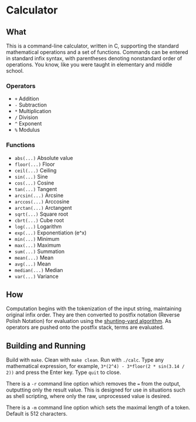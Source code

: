 # Calculator

## What

This is a command-line calculator, written in C, supporting the standard mathematical operations and a set of functions. Commands can be entered in standard infix syntax, with parentheses denoting nonstandard order of operations. You know, like you were taught in elementary and middle school.

### Operators
*	`+` Addition
*	`-` Subtraction
*	`*` Multiplication
*	`/` Division
*	`^` Exponent
*	`%` Modulus

### Functions
*	`abs(...)` Absolute value
*	`floor(...)` Floor
*	`ceil(...)` Ceiling
*	`sin(...)` Sine
*	`cos(...)` Cosine
*	`tan(...)` Tangent
*	`arcsin(...)` Arcsine
*	`arccos(...)` Arccosine
*	`arctan(...)` Arctangent
*	`sqrt(...)` Square root
*	`cbrt(...)` Cube root
*	`log(...)` Logarithm
*	`exp(...)` Exponentiation (e^x)
*	`min(...)` Minimum
*	`max(...)` Maximum
*	`sum(...)` Summation
*	`mean(...)` Mean
*	`avg(...)` Mean
*	`median(...)` Median
*	`var(...)` Variance

## How

Computation begins with the tokenization of the input string, maintaining original infix order. They are then converted to postfix notation (Reverse Polish Notation) for evaluation using the [shunting-yard algorithm][sy]. As operators are pushed onto the postfix stack, terms are evaluated.

[sy]: http://en.wikipedia.org/wiki/Shunting_yard_algorithm "Wikipedia article on the shunting-yard algorithm"

## Building and Running

Build with `make`. Clean with `make clean`. Run with `./calc`. Type any mathematical expression, for example, `3*(2^4) - 3*floor(2 * sin(3.14 / 2))` and press the Enter key. Type `quit` to close.

There is a `-r` command line option which removes the `=` from the output, outputting only the result value. This is designed for use in situations such as shell scripting, where only the raw, unprocessed value is desired.

There is a `-m` command line option which sets the maximal length of a token. Default is 512 characters.

